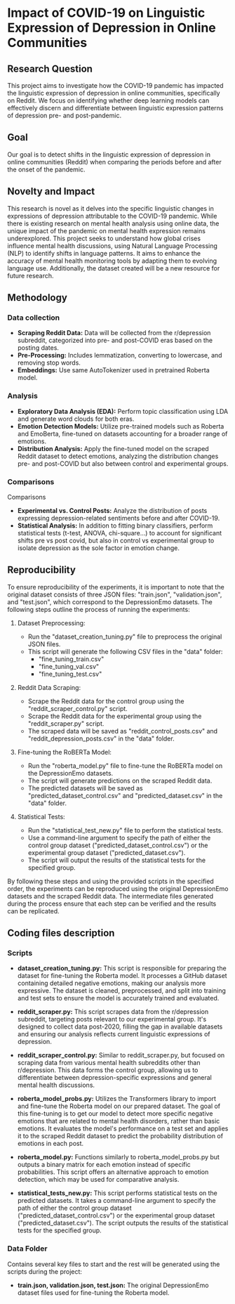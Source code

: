 <documents>
<document index="1">
   
# Impact of COVID-19 on Linguistic Expression of Depression in Online Communities

## Research Question
This project aims to investigate how the COVID-19 pandemic has impacted the linguistic expression of depression in online communities, specifically on Reddit. We focus on identifying whether deep learning models can effectively discern and differentiate between linguistic expression patterns of depression pre- and post-pandemic.


## Goal
Our goal is to detect shifts in the linguistic expression of depression in online communities (Reddit) when comparing the periods before and after the onset of the pandemic.


## Novelty and Impact
This research is novel as it delves into the specific linguistic changes in expressions of depression attributable to the COVID-19 pandemic. While there is existing research on mental health analysis using online data, the unique impact of the pandemic on mental health expression remains underexplored. This project seeks to understand how global crises influence mental health discussions, using Natural Language Processing (NLP) to identify shifts in language patterns. It aims to enhance the accuracy of mental health monitoring tools by adapting them to evolving language use. Additionally, the dataset created will be a new resource for future research.


## Methodology

### Data collection
- **Scraping Reddit Data:** Data will be collected from the r/depression subreddit, categorized into pre- and post-COVID eras based on the posting dates.
- **Pre-Processing:** Includes lemmatization, converting to lowercase, and removing stop words.
- **Embeddings:** Use same AutoTokenizer used in pretrained Roberta model.

### Analysis
- **Exploratory Data Analysis (EDA):** Perform topic classification using LDA and generate word clouds for both eras.
- **Emotion Detection Models:** Utilize pre-trained models such as Roberta and EmoBerta, fine-tuned on datasets accounting for a broader range of emotions.
- **Distribution Analysis:** Apply the fine-tuned model on the scraped Reddit dataset to detect emotions, analyzing the distribution changes pre- and post-COVID but also between control and experimental groups.

### Comparisons
Comparisons
- **Experimental vs. Control Posts:** Analyze the distribution of posts expressing depression-related sentiments before and after COVID-19.
- **Statistical Analysis:** In addition to fitting binary classifiers, perform statistical tests (t-test, ANOVA, chi-square...) to account for significant shifts pre vs post covid, but also in control vs experimental group to isolate depression as the sole factor in emotion change.


## Reproducibility
To ensure reproducibility of the experiments, it is important to note that the original dataset consists of three JSON files: "train.json", "validation.json", and "test.json", which correspond to the DepressionEmo datasets. The following steps outline the process of running the experiments:

1. Dataset Preprocessing:
   - Run the "dataset_creation_tuning.py" file to preprocess the original JSON files. 
   - This script will generate the following CSV files in the "data" folder:
     - "fine_tuning_train.csv"
     - "fine_tuning_val.csv"  
     - "fine_tuning_test.csv"

2. Reddit Data Scraping:
   - Scrape the Reddit data for the control group using the "reddit_scraper_control.py" script.
   - Scrape the Reddit data for the experimental group using the "reddit_scraper.py" script.
   - The scraped data will be saved as "reddit_control_posts.csv" and "reddit_depression_posts.csv" in the "data" folder.

3. Fine-tuning the RoBERTa Model:
   - Run the "roberta_model.py" file to fine-tune the RoBERTa model on the DepressionEmo datasets.
   - The script will generate predictions on the scraped Reddit data.
   - The predicted datasets will be saved as "predicted_dataset_control.csv" and "predicted_dataset.csv" in the "data" folder.

4. Statistical Tests:
   - Run the "statistical_test_new.py" file to perform the statistical tests.
   - Use a command-line argument to specify the path of either the control group dataset ("predicted_dataset_control.csv") or the experimental group dataset ("predicted_dataset.csv").
   - The script will output the results of the statistical tests for the specified group.

By following these steps and using the provided scripts in the specified order, the experiments can be reproduced using the original DepressionEmo datasets and the scraped Reddit data. The intermediate files generated during the process ensure that each step can be verified and the results can be replicated.


## Coding files description

### Scripts
- **dataset_creation_tuning.py:** This script is responsible for preparing the dataset for fine-tuning the Roberta model. It processes a GitHub dataset containing detailed negative emotions, making our analysis more expressive. The dataset is cleaned, preprocessed, and split into training and test sets to ensure the model is accurately trained and evaluated.

- **reddit_scraper.py:** This script scrapes data from the r/depression subreddit, targeting posts relevant to our experimental group. It's designed to collect data post-2020, filling the gap in available datasets and ensuring our analysis reflects current linguistic expressions of depression.

- **reddit_scraper_control.py:** Similar to reddit_scraper.py, but focused on scraping data from various mental health subreddits other than r/depression. This data forms the control group, allowing us to differentiate between depression-specific expressions and general mental health discussions.

- **roberta_model_probs.py:** Utilizes the Transformers library to import and fine-tune the Roberta model on our prepared dataset. The goal of this fine-tuning is to get our model to detect more specific negative emotions that are related to mental health disorders, rather than basic emotions. It evaluates the model's performance on a test set and applies it to the scraped Reddit dataset to predict the probability distribution of emotions in each post.

- **roberta_model.py:** Functions similarly to roberta_model_probs.py but outputs a binary matrix for each emotion instead of specific probabilities. This script offers an alternative approach to emotion detection, which may be used for comparative analysis.

- **statistical_tests_new.py:** This script performs statistical tests on the predicted datasets. It takes a command-line argument to specify the path of either the control group dataset ("predicted_dataset_control.csv") or the experimental group dataset ("predicted_dataset.csv"). The script outputs the results of the statistical tests for the specified group.

### Data Folder
Contains several key files to start and the rest will be generated using the scripts during the project:

- **train.json, validation.json, test.json:** The original DepressionEmo dataset files used for fine-tuning the Roberta model.



</document>
</documents>
